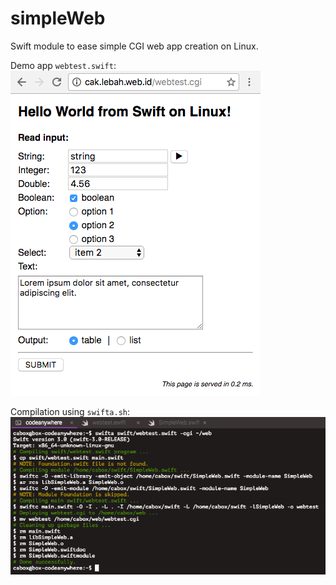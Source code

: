# simpleWeb
Swift module to ease simple CGI web app creation on Linux.

Demo app ```webtest.swift```:    
![demo](https://github.com/pakLebah/simpleWeb/blob/master/swift%20cgi%20on%20linux.png)

Compilation using ```swifta.sh```:    
![compile](https://github.com/pakLebah/simpleWeb/blob/master/swifta%20on%20linux.png)
